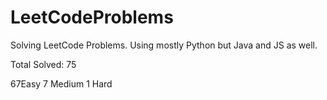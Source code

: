 # LeetCodeProblems
Solving LeetCode Problems. Using mostly Python but Java and JS as well. 

Total Solved: 75

67Easy
7 Medium 
1 Hard
